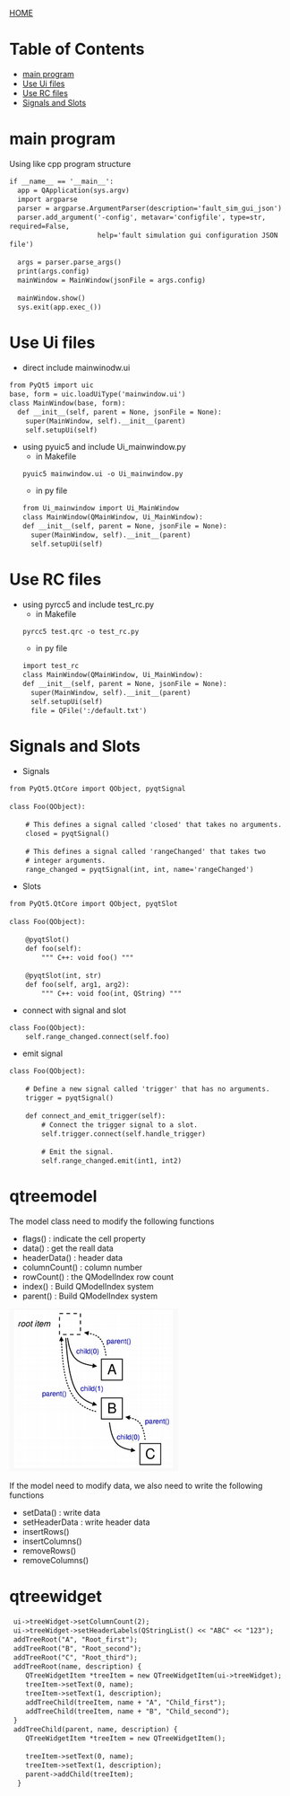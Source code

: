 [HOME](README.md)
# Table of Contents
* [main program](#main-program)
* [Use Ui files](#Use-Ui-files)
* [Use RC files](#Use-RC-files)
* [Signals and Slots](#Signals-and-Slots)

# main program 
Using like cpp program structure

```
if __name__ == '__main__':
  app = QApplication(sys.argv)
  import argparse
  parser = argparse.ArgumentParser(description='fault_sim_gui_json')
  parser.add_argument('-config', metavar='configfile', type=str, required=False,
                      help='fault simulation gui configuration JSON file')

  args = parser.parse_args()
  print(args.config)
  mainWindow = MainWindow(jsonFile = args.config)

  mainWindow.show()
  sys.exit(app.exec_())
```

# Use Ui files
* direct include mainwinodw.ui
```
from PyQt5 import uic
base, form = uic.loadUiType('mainwindow.ui')
class MainWindow(base, form):
  def __init__(self, parent = None, jsonFile = None):
    super(MainWindow, self).__init__(parent)
	self.setupUi(self)
```
* using pyuic5 and include Ui_mainwindow.py
  * in Makefile
  ```
  pyuic5 mainwindow.ui -o Ui_mainwindow.py
  ```
  * in py file
  ```
  from Ui_mainwindow import Ui_MainWindow
  class MainWindow(QMainWindow, Ui_MainWindow):
  def __init__(self, parent = None, jsonFile = None):
    super(MainWindow, self).__init__(parent)
    self.setupUi(self)
  ```

# Use RC files
* using pyrcc5 and include test_rc.py
  * in Makefile
  ```
  pyrcc5 test.qrc -o test_rc.py
  ```
  * in py file
  ```
  import test_rc
  class MainWindow(QMainWindow, Ui_MainWindow):
  def __init__(self, parent = None, jsonFile = None):
    super(MainWindow, self).__init__(parent)
    self.setupUi(self)
	file = QFile(':/default.txt')
  ```

# Signals and Slots
* Signals

```
from PyQt5.QtCore import QObject, pyqtSignal

class Foo(QObject):

    # This defines a signal called 'closed' that takes no arguments.
    closed = pyqtSignal()

    # This defines a signal called 'rangeChanged' that takes two
    # integer arguments.
    range_changed = pyqtSignal(int, int, name='rangeChanged')
```

* Slots

```
from PyQt5.QtCore import QObject, pyqtSlot

class Foo(QObject):

    @pyqtSlot()
    def foo(self):
        """ C++: void foo() """

    @pyqtSlot(int, str)
    def foo(self, arg1, arg2):
        """ C++: void foo(int, QString) """
```

* connect with signal and slot

```
class Foo(QObject):
    self.range_changed.connect(self.foo)
```

* emit signal

```
class Foo(QObject):

    # Define a new signal called 'trigger' that has no arguments.
    trigger = pyqtSignal()

    def connect_and_emit_trigger(self):
        # Connect the trigger signal to a slot.
        self.trigger.connect(self.handle_trigger)

        # Emit the signal.
        self.range_changed.emit(int1, int2)
```

# qtreemodel 
The model class need to modify the following functions
* flags() : indicate the cell property
* data() : get the reall data
* headerData() : header data
* columnCount() : column number
* rowCount() : the QModelIndex row count
* index() : Build QModelIndex system
* parent() : Build QModelIndex system

![qmodelindex](qmodelindex.PNG)

If the model need to modify data, we also need to write the following functions
* setData() : write data
* setHeaderData : write header data
* insertRows()
* insertColumns()
* removeRows()
* removeColumns()

# qtreewidget
```
 ui->treeWidget->setColumnCount(2);
 ui->treeWidget->setHeaderLabels(QStringList() << "ABC" << "123");
 addTreeRoot("A", "Root_first");
 addTreeRoot("B", "Root_second");
 addTreeRoot("C", "Root_third");
 addTreeRoot(name, description) {
	QTreeWidgetItem *treeItem = new QTreeWidgetItem(ui->treeWidget);
    treeItem->setText(0, name);
    treeItem->setText(1, description);
    addTreeChild(treeItem, name + "A", "Child_first");
    addTreeChild(treeItem, name + "B", "Child_second");
 }
 addTreeChild(parent, name, description) {
    QTreeWidgetItem *treeItem = new QTreeWidgetItem();

    treeItem->setText(0, name);
    treeItem->setText(1, description);
    parent->addChild(treeItem);
  }

```
